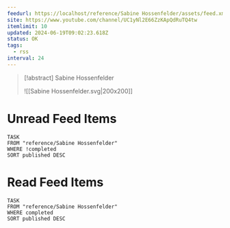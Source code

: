 ```yaml
---
feedurl: https://localhost/reference/Sabine Hossenfelder/assets/feed.xml
site: https://www.youtube.com/channel/UC1yNl2E66ZzKApQdRuTQ4tw
itemlimit: 10
updated: 2024-06-19T09:02:23.618Z
status: OK
tags:
  - rss
interval: 24
---
```


> [!abstract] Sabine Hossenfelder
> 
>
> ![[Sabine Hossenfelder.svg|200x200]]
# Unread Feed Items
~~~dataview
TASK
FROM "reference/Sabine Hossenfelder"
WHERE !completed
SORT published DESC
~~~

# Read Feed Items
~~~dataview
TASK
FROM "reference/Sabine Hossenfelder"
WHERE completed
SORT published DESC
~~~

